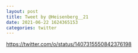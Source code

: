 ```yaml
--- 
layout: post 
title: Tweet by @Heisenberg__21 
date: 2021-06-22 1624365153 
categories: twitter 
--- 
```

https://twitter.com/o/status/1407315550842376198